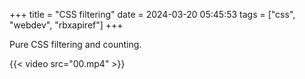 +++
title = "CSS filtering"
date = 2024-03-20 05:45:53
tags = ["css", "webdev", "rbxapiref"]
+++

Pure CSS filtering and counting.

{{< video src="00.mp4" >}}
